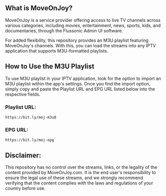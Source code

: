 ## What is MoveOnJoy?

MoveOnJoy is a service provider offering access to live TV channels across various categories, including movies, entertainment, news, sports, kids, and documentaries, through the Flussonic Admin UI software.

For added flexibility, this repository provides an M3U playlist featuring MoveOnJoy's channels. With this, you can load the streams into any IPTV application that supports M3U-formatted playlists.

## How to Use the M3U Playlist

To use M3U playlist in your IPTV application, look for the option to import an M3U playlist within the app's settings. Once you find the import option, simply copy and paste the Playlist URL and EPG URL listed below into the respective fields.

### Playlist URL:
``https://bit.ly/moj-m3u8``

### EPG URL:
``https://bit.ly/moj-epg``

## Disclaimer:

This repository has no control over the streams, links, or the legality of the content provided by MoveOnJoy.com. It is the end user's responsibility to ensure the legal use of these streams, and we strongly recommend verifying that the content complies with the laws and regulations of your country before use.
